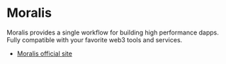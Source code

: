 # Moralis

Moralis provides a single workflow for building high performance dapps. Fully compatible with your favorite web3 tools and services.

- [Moralis official site](https://moralis.io/)
